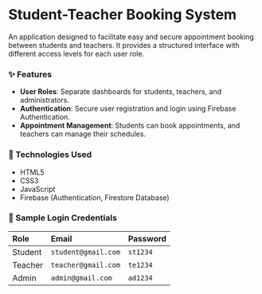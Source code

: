 # Student-Teacher Booking System

An application designed to facilitate easy and secure appointment booking between students and teachers. It provides a structured interface with different access levels for each user role.

### ✨ Features

* **User Roles**: Separate dashboards for students, teachers, and administrators.
* **Authentication**: Secure user registration and login using Firebase Authentication.
* **Appointment Management**: Students can book appointments, and teachers can manage their schedules.

### 🚀 Technologies Used

* HTML5
* CSS3
* JavaScript
* Firebase (Authentication, Firestore Database)

### 🔑 Sample Login Credentials

| Role    | Email                  | Password |
| :------ | :--------------------- | :------- |
| Student | `student@gmail.com`    | `st1234` |
| Teacher | `teacher@gmail.com`    | `te1234` |
| Admin   | `admin@gmail.com`      | `ad1234` |